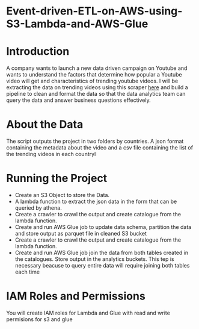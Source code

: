 # Event-driven-ETL-on-AWS-using-S3-Lambda-and-AWS-Glue
# Introduction
A company wants to launch a new data driven campaign on Youtube and wants to understand the factors that determine how popular a Youtube video will get and characteristics of trending youtube videos. I will be extracting the data on trending videos using this scraper [here](https://github.com/Ameenah21/Trending-YouTube-Scraper) and build a pipeline to clean and format the data so that the data analytics team can query the data and answer business questions effectively.

# About the Data
The script outputs the project in two folders by countries. A json format containing the metadata about the video and a csv file containing the list of the trending videos in each countryl
# Running the Project
- Create an S3 Object to store the Data.
- A lambda function to extract the json data in the form that can be queried by athena.
- Create a crawler to crawl the output and create catalogue from the lambda function.
- Create and run AWS Glue job to update data schema, partition the data and store output as parquet file in cleaned S3 bucket
- Create a crawler to crawl the output and create catalogue from the lambda function. 
-  Create and run AWS Glue job join the data from both tables created in the catalogues. Store output in the analytics buckets.
This tep is necessary beacuse to query entire data will require joining both tables each time

# IAM Roles and Permissions
You will create IAM roles for Lambda and Glue with read and write permisions for s3 and glue
